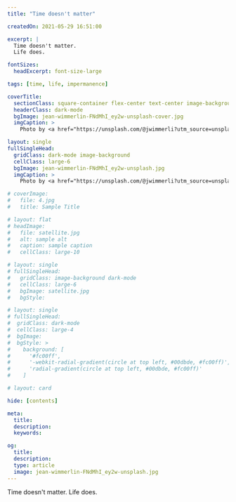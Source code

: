 ```yaml
---
title: "Time doesn't matter"

createdOn: 2021-05-29 16:51:00

excerpt: |
  Time doesn't matter.
  Life does.

fontSizes:
  headExcerpt: font-size-large

tags: [time, life, impermanence]

coverTitle:
  sectionClass: square-container flex-center text-center image-background
  headerClass: dark-mode
  bgImage: jean-wimmerlin-FNdMhI_ey2w-unsplash-cover.jpg
  imgCaption: >
    Photo by <a href="https://unsplash.com/@jwimmerli?utm_source=unsplash&utm_medium=referral&utm_content=creditCopyText">jean wimmerlin</a> on <a href="https://unsplash.com/?utm_source=unsplash&utm_medium=referral&utm_content=creditCopyText">Unsplash</a>

layout: single
fullSingleHead:
  gridClass: dark-mode image-background
  cellClass: large-6
  bgImage: jean-wimmerlin-FNdMhI_ey2w-unsplash.jpg
  imgCaption: >
    Photo by <a href="https://unsplash.com/@jwimmerli?utm_source=unsplash&utm_medium=referral&utm_content=creditCopyText">jean wimmerlin</a> on <a href="https://unsplash.com/?utm_source=unsplash&utm_medium=referral&utm_content=creditCopyText">Unsplash</a>

# coverImage:
#   file: 4.jpg
#   title: Sample Title

# layout: flat
# headImage:
#   file: satellite.jpg
#   alt: sample alt
#   caption: sample caption
#   cellClass: large-10

# layout: single
# fullSingleHead:
#   gridClass: image-background dark-mode
#   cellClass: large-6
#   bgImage: satellite.jpg
#   bgStyle:

# layout: single
# fullSingleHead:
#  gridClass: dark-mode
#  cellClass: large-4
#  bgImage:
#  bgStyle: >
#    background: [
#      '#fc00ff',
#      '-webkit-radial-gradient(circle at top left, #00dbde, #fc00ff)',
#      'radial-gradient(circle at top left, #00dbde, #fc00ff)'
#    ]

# layout: card

hide: [contents]

meta:
  title:
  description:
  keywords:

og:
  title:
  description:
  type: article
  image: jean-wimmerlin-FNdMhI_ey2w-unsplash.jpg
---
```


Time doesn't matter.
Life does.
